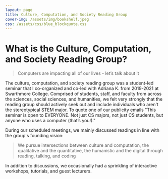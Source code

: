 ```yaml
---
layout: page
title: Culture, Computation, and Society Reading Group
cover-img: /assets/img/bookshelf.jpeg
css: /assets/css/blue_blockquote.css 
---
```


# What is the Culture, Computation, and Society Reading Group?

> Computers are impacting all of our lives - let’s talk about it

The culture, computation, and society reading group was a student-led seminar that I co-organized and co-led with Adriana K. from 2019-2021 at Swarthmore College. Comprised of students, staff, and faculty from across the sciences, social sciences, and humanities, we felt very strongly that the reading group should actively seek out and include individuals who aren't the stereotypical STEM major. To quote one of our publicity emails "This seminar is open to EVERYONE. Not just CS majors, not just CS students, but anyone who uses a computer (that’s you!)."    



During our scheduled meetings, we mainly discussed readings in line with the group's founding vision: 

> We pursue intersections between culture and computation, the qualitative and the quantitative, the humanistic and the digital through reading, talking, and coding

In addition to discussions, we occasionally had a sprinkling of interactive workshops, tutorials, and guest lecturers.



